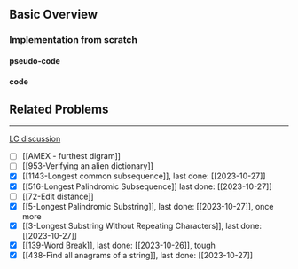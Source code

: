 ## Basic Overview

### Implementation from scratch
#### pseudo-code

#### code

## Related Problems
---
[LC discussion](https://leetcode.com/problems/minimum-window-substring/solutions/26808/Here-is-a-10-line-template-that-can-solve-most-'substring'-problems/)

- [ ] [[AMEX - furthest digram]]
- [ ] [[953-Verifying an alien dictionary]]
- [x] [[1143-Longest common subsequence]], last done: [[2023-10-27]]
- [x] [[516-Longest Palindromic Subsequence]] last done: [[2023-10-27]]
- [ ] [[72-Edit distance]]
- [x] [[5-Longest Palindromic Substring]], last done: [[2023-10-27]], once more
- [x] [[3-Longest Substring Without Repeating Characters]], last done: [[2023-10-27]]
- [x] [[139-Word Break]], last done: [[2023-10-26]], tough
- [x] [[438-Find all anagrams of a string]], last done: [[2023-10-27]]
